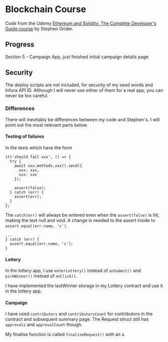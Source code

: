 # Blockchain Course

Code from the Udemy
[Ethereum and Solidity: The Complete Developer's Guide course](https://www.udemy.com/ethereum-and-solidity-the-complete-developers-guide)
by Stephen Grider.

## Progress

Section 5 - Campaign App, just finished initial campaign details page

## Security

The deploy scripts are not included, for security of my seed words and Infura API ID. Although I will never use either of them for a real app, you can never be too careful.

### Differences

There will inevitably be differences between my code and Stephen's. I will
point out the most relevant parts below.

#### Testing of failures

In the tests which have the form

    it('should fail xxx', () => {
      try {
        await xxx.methods.xxx().send({
          xxx: xxx,
          xxx: xxx
        });

        assert(false);
      } catch (err) {
        assert(err);
      }
    };

The `catch(err)` will always be entered even when the `assert(false)` is hit, making the test
null and void. A change is needed to the assert inside to `assert.equal(err.name, 'c')`.

    ...
    } catch (err) {
      assert.equal(err.name, 'c');
    }

#### Lottery

In the lottery app, I use `enterLottery()` instead of `onSubmit()` and `pickWinner()` instead of `onClick()`.

I have implemented the lastWinner storage in my Lottery contract and use it in the lottery app.

#### Campaign

I have used `contributors` and `contributorsCount` for contributors in the contract and
subsequent summary page. The Request struct still has `approvals` and `approvalCount` though.

My finalise function is called `finaliseRequest()` with an s.
